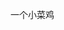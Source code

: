 一个小菜鸡
<!---
Xcaiji6/Xcaiji6 is a ✨ special ✨ repository because its `README.md` (this file) appears on your GitHub profile.
You can click the Preview link to take a look at your changes.
--->
